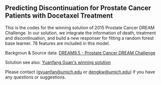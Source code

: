 ## Predicting Discontinuation for Prostate Cancer Patients with Docetaxel Treatment
This is the codes for the winning solution of 2015 Prostate Cancer DREAM Challenge. In our solution, we integrate the information of death, treatment and discontinuation, and build a new responser for fitting a random forest base learner. 78 features are included in this model.   

Backgroun & Source data: [DREAM9.5 - Prostate Cancer DREAM Challenge](https://www.synapse.org/#!Synapse:syn2813558/wiki/70844)  
  
Solution see also: [Yuanfang Guan's winning solution](https://www.synapse.org/#!Synapse:syn7152438/wiki/403154)  
  
Please contact (gyuanfan@umich.edu or dengkw@umich.edu) if you have any questions or suggestions.

